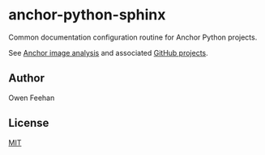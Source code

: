 #  anchor-python-sphinx

Common documentation configuration routine for Anchor Python projects.

See [Anchor image analysis](https://www.anchoranalysis.org/) and associated [GitHub projects](https://github.com/anchoranalysis/).

## Author

Owen Feehan

## License

[MIT](LICENSE)
